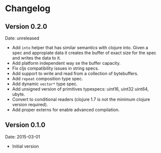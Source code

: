 # Changelog #

## Version 0.2.0 ##

Date: unreleased

- Add `into` helper that has similar semantics with clojure into. Given a spec and
  appropiate data it creates the buffer of exact size for the spec and writes the data to it.
- Add platform independent way se the buffer capacity.
- Fix cljs compatibility issues in string specs.
- Add support to write and read from a collection of bytebuffers.
- Add `repeat` composition type spec.
- Add dynamic `vector*` type spec.
- Add unsigned version of primitives typespecs: uint16, uint32 uint64, ubyte.
- Convert to conditional readers (clojure 1.7 is not the minimum clojure
  version required).
- Add proper externs for enable advanced compilation.


## Version 0.1.0 ##

Date: 2015-03-01

- Initial version
